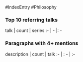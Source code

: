 #IndexEntry #Philosophy
### Top 10 referring talks
talk | count | series
:- | - |: -

### Paragraphs with 4+ mentions
description | count | talk
:- | : - | :-

